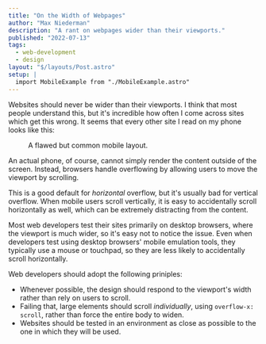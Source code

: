 ```yaml
---
title: "On the Width of Webpages"
author: "Max Niederman"
description: "A rant on webpages wider than their viewports."
published: "2022-07-13"
tags:
  - web-development
  - design
layout: "$/layouts/Post.astro"
setup: |
  import MobileExample from "./MobileExample.astro"
---
```


Websites should never be wider than their viewports. I think that most people understand this, but it's incredible how often I come across sites which get this wrong. It seems that every other site I read on my phone looks like this:

<figure>
  <MobileExample />
  <figcaption>A flawed but common mobile layout.</figcaption>
</figure>

An actual phone, of course, cannot simply render the content outside of the screen. Instead, browsers handle overflowing by allowing users to move the viewport by scrolling.

This is a good default for _horizontal_ overflow, but it's usually bad for vertical overflow. When mobile users scroll vertically, it is easy to accidentally scroll horizontally as well, which can be extremely distracting from the content.

Most web developers test their sites primarily on desktop browsers, where the viewport is much wider, so it's easy not to notice the issue. Even when developers test using desktop browsers' mobile emulation tools, they typically use a mouse or touchpad, so they are less likely to accidentally scroll horizontally.

Web developers should adopt the following priniples:

- Whenever possible, the design should respond to the viewport's width rather than rely on users to scroll.
- Failing that, large elements should scroll _individually_, using `overflow-x: scroll`, rather than force the entire body to widen.
- Websites should be tested in an environment as close as possible to the one in which they will be used.
